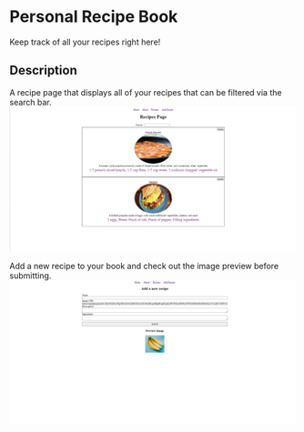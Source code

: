 # Personal Recipe Book
Keep track of all your recipes right here!

## Description
A recipe page that displays all of your recipes that can be filtered via the search bar.
![alt-text](./ReadmeImages/recipes%20page.png)

Add a new recipe to your book and check out the image preview before submitting.
![alt-text](./ReadmeImages/Add%20new%20recipe.png)